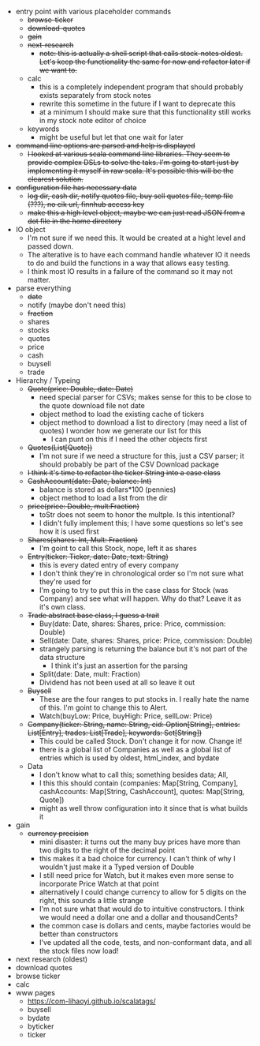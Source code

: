 - entry point with various placeholder commands
  - ~~browse-ticker~~
  - ~~download-quotes~~
  - ~~gain~~
  - ~~next-research~~
    - ~~note: this is actually a shell script that calls stock-notes oldest. Let's keep the functionality the same for now and refactor later if we want to.~~
  - calc
    - this is a completely independent program that should probably exists separately from stock notes
    - rewrite this sometime in the future if I want to deprecate this
    - at a minimum I should make sure that this functionality still works in my stock note editor of choice
  - keywords
    - might be useful but let that one wait for later
- ~~command line options are parsed and help is displayed~~
  - ~~I looked at various scala command line libraries. They seem to provide complex DSLs to solve the taks. I'm going to start just by implementing it myself in raw scala. It's possible this will be the clearest solution.~~
- ~~configuration file has necessary data~~
  - ~~log dir, cash dir, notify quotes file, buy sell quotes file, temp file (???), no cik url, finnhub access key~~
  - ~~make this a high level object, maybe we can just read JSON from a dot file in the home directory~~
- IO object
  - I'm not sure if we need this. It would be created at a hight level and passed down.
  - The alterative is to have each command handle whatever IO it needs to do and build the functions in a way that allows easy testing.
  - I think most IO results in a failure of the command so it may not matter.
- parse everything
  - ~~date~~
  - notify (maybe don't need this)
  - ~~fraction~~
  - shares
  - stocks
  - quotes
  - price
  - cash
  - buysell
  - trade
- Hierarchy / Typeing
  - ~~Quote(price: Double, date: Date)~~
    - need special parser for CSVs; makes sense for this to be close to the quote download file not date
    - object method to load the existing cache of tickers
    - object method to download a list to directory (may need a list of quotes) I wonder how we generate our list for this
      - I can punt on this if I need the other objects first
  - ~~Quotes(List[Quote])~~
    - I'm not sure if we need a structure for this, just a CSV parser; it should probably be part of the CSV Download package
  - ~~I think it's time to refactor the ticker String into a case class~~
  - ~~CashAccount(date: Date, balance: Int)~~
    - balance is stored as dollars*100 (pennies)
    - object method to load a list from the dir
  - ~~price(price: Double, mult:Fraction)~~
    - toStr does not seem to honor the multple. Is this intentional?
    - I didn't fully implement this; I have some questions so let's see how it is used first
  - ~~Shares(shares: Int, Mult: Fraction)~~
    - I'm goint to call this Stock, nope, left it as shares
  - ~~Entry(ticker: Ticker, date: Date, text: String)~~
    - this is every dated entry of every company
    - I don't think they're in chronological order so I'm not sure what they're used for
    - I'm going to try to put this in the case class for Stock (was Company) and see what will happen. Why do that? Leave it as it's own class.
  - ~~Trade abstract base class, I guess a trait~~
    - Buy(date: Date, shares: Shares, price: Price, commission: Double)
    - Sell(date: Date, shares: Shares, price: Price, commission: Double)
    - strangely parsing is returning the balance but it's not part of the data structure
      - I think it's just an assertion for the parsing
    - Split(date: Date, mult: Fraction)
    - Dividend has not been used at all so leave it out
  - ~~Buysell~~
    - These are the four ranges to put stocks in. I really hate the name of this. I'm goint to change this to Alert.
    - Watch(buyLow: Price, buyHigh: Price, sellLow: Price)
  - ~~Company(ticker: String, name: String, cid: Option[String], entries: List[Entry], trades: List[Trade], keywords: Set[String])~~
    - This could be called Stock. Don't change it for now. Change it!
    - there is a global list of Companies as well as a global list of entries which is used by oldest, html_index, and bydate
  - Data
    - I don't know what to call this; something besides data; All, 
    - I this this should contain (companies: Map[String, Company], cashAccounts: Map[String, CashAccount], quotes: Map[String, Quote])
    - might as well throw configuration into it since that is what builds it
- gain
  - ~~currency precision~~
    - mini disaster: it turns out the many buy prices have more than two digits to the right of the decimal point
    - this makes it a bad choice for currency. I can't think of why I wouldn't just make it a Typed version of Double
    - I still need price for Watch, but it makes even more sense to incorporate Price Watch at that point
    - alternatively I could change currency to allow for 5 digits on the right, this sounds a little strange
    - I'm not sure what that would do to intuitive constructors. I think we would need a dollar one and a dollar and thousandCents?
    - the common case is dollars and cents, maybe factories would be better than constructors
    - I've updated all the code, tests, and non-conformant data, and all the stock files now load!
- next research (oldest)
- download quotes
- browse ticker
- calc
- www pages
  - https://com-lihaoyi.github.io/scalatags/
  - buysell
  - bydate
  - byticker
  - ticker
